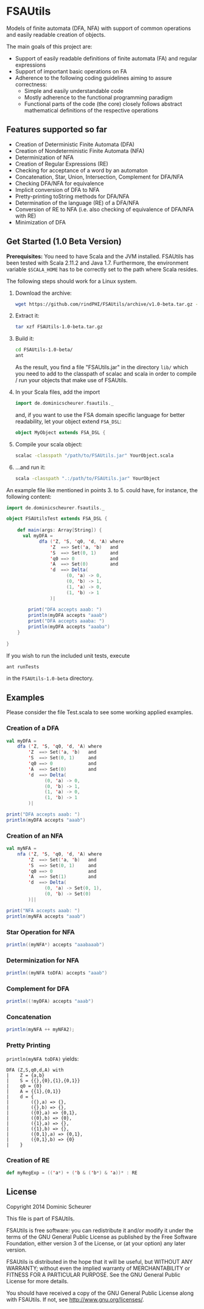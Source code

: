 FSAUtils
========

Models of finite automata (DFA, NFA) with support of common operations and easily readable creation of objects.

The main goals of this project are:

* Support of easily readable definitions of finite automata (FA) and regular expressions
* Support of important basic operations on FA
* Adherence to the following coding guidelines aiming to assure correctness:
    * Simple and easily understandable code
    * Mostly adherence to the functional programming paradigm
    * Functional parts of the code (the core) closely follows abstract mathematical definitions of the respective operations

Features supported so far
-------------------------

* Creation of Deterministic Finite Automata (DFA)
* Creation of Nondeterministic Finite Automata (NFA)
* Determinization of NFA
* Creation of Regular Expressions (RE)
* Checking for acceptance of a word by an automaton
* Concatenation, Star, Union, Intersection, Complement for DFA/NFA
* Checking DFA/NFA for equivalence
* Implicit conversion of DFA to NFA
* Pretty-printing toString methods for DFA/NFA
* Determination of the language (RE) of a DFA/NFA
* Conversion of RE to NFA (i.e. also checking of equivalence of DFA/NFA with RE)
* Minimization of DFA

Get Started (1.0 Beta Version)
------------------------------

**Prerequisites:** You need to have Scala and the JVM installed. FSAUtils
has been tested with Scala 2.11.2 and Java 1.7. Furthermore, the environment
variable `$SCALA_HOME` has to be correctly set to the path where Scala resides.

The following steps should work for a Linux system.

1. Download the archive:
   
   ```bash
   wget https://github.com/rindPHI/FSAUtils/archive/v1.0-beta.tar.gz -O FSAUtils-1.0-beta.tar.gz
   ```
   
2. Extract it:
   
   ```bash
   tar xzf FSAUtils-1.0-beta.tar.gz
   ```
   
2. Build it:
   
   ```bash
   cd FSAUtils-1.0-beta/
   ant
   ```
   
   As the result, you find a file "FSAUtils.jar" in the directory `lib/`
   which you need to add to the classpath of scalac and scala in order
   to compile / run your objects that make use of FSAUtils.
   
3. In your Scala files, add the import

   ```scala
   import de.dominicscheurer.fsautils._
   ```
   
   and, if you want to use the FSA domain specific language
   for better readability, let your object extend `FSA_DSL`:
   
   ```scala
   object MyObject extends FSA_DSL {
   ```
   
4. Compile your scala object:
   
   ```bash
   scalac -classpath "/path/to/FSAUtils.jar" YourObject.scala
   ```
   
5. ...and run it:
   
   ```bash
   scala -classpath ".:/path/to/FSAUtils.jar" YourObject
   ```
   
An example file like mentioned in points 3. to 5. could have, for instance,
the following content:

```scala
import de.dominicscheurer.fsautils._

object FSAUtilsTest extends FSA_DSL {
  
    def main(args: Array[String]) {
      val myDFA =
            dfa ('Z, 'S, 'q0, 'd, 'A) where
                'Z  ==> Set('a, 'b)   and
                'S  ==> Set(0, 1)     and
                'q0 ==> 0             and
                'A  ==> Set(0)        and
                'd  ==> Delta(
                      (0, 'a) -> 0,
                      (0, 'b) -> 1,
                      (1, 'a) -> 0,
                      (1, 'b) -> 1
                )|
        
        print("DFA accepts aaab: ")
        println(myDFA accepts "aaab")
        print("DFA accepts aaaba: ")
        println(myDFA accepts "aaaba")
    }
    
}
```

If you wish to run the included unit tests, execute

```bash
ant runTests
```

in the `FSAUtils-1.0-beta` directory.

Examples
--------

Please consider the file Test.scala to see some working applied examples.

### Creation of a DFA

```scala
val myDFA =
    dfa ('Z, 'S, 'q0, 'd, 'A) where
	    'Z  ==> Set('a, 'b)   and
	    'S  ==> Set(0, 1)     and
	    'q0 ==> 0             and
	    'A  ==> Set(0)        and
	    'd  ==> Delta(
              (0, 'a) -> 0,
              (0, 'b) -> 1,
              (1, 'a) -> 0,
              (1, 'b) -> 1
        )|

print("DFA accepts aaab: ")
println(myDFA accepts "aaab")
```

### Creation of an NFA

```scala
val myNFA =
    nfa ('Z, 'S, 'q0, 'd, 'A) where
        'Z  ==> Set('a, 'b)   and
        'S  ==> Set(0, 1)     and
        'q0 ==> 0             and
        'A  ==> Set(1)        and
        'd  ==> Delta(
              (0, 'a) -> Set(0, 1),
              (0, 'b) -> Set(0)
        )||

print("NFA accepts aaab: ")
println(myNFA accepts "aaab")
```

### Star Operation for NFA

```scala
println((myNFA*) accepts "aaabaaab")
```

### Determinization for NFA

```scala
println((myNFA toDFA) accepts "aaab")
```

### Complement for DFA

```scala
println((!myDFA) accepts "aaab")
```

### Concatenation

```scala
println(myNFA ++ myNFA2);
```

### Pretty Printing

`println(myNFA toDFA)` yields:

```
DFA (Z,S,q0,d,A) with
|    Z = {a,b}
|    S = {{},{0},{1},{0,1}}
|    q0 = {0}
|    A = {{1},{0,1}}
|    d = {
|        ({},a) => {},
|        ({},b) => {},
|        ({0},a) => {0,1},
|        ({0},b) => {0},
|        ({1},a) => {},
|        ({1},b) => {},
|        ({0,1},a) => {0,1},
|        ({0,1},b) => {0}
|    }
```

### Creation of RE

```scala
def myRegExp = (('a*) + ('b & ('b*) & 'a))* : RE
```

License
-------

Copyright 2014 Dominic Scheurer
    
This file is part of FSAUtils.
     
FSAUtils is free software: you can redistribute it and/or modify
it under the terms of the GNU General Public License as published by
the Free Software Foundation, either version 3 of the License, or
(at your option) any later version.
     
FSAUtils is distributed in the hope that it will be useful,
but WITHOUT ANY WARRANTY; without even the implied warranty of
MERCHANTABILITY or FITNESS FOR A PARTICULAR PURPOSE.  See the
GNU General Public License for more details.
     
You should have received a copy of the GNU General Public License
along with FSAUtils.  If not, see <http://www.gnu.org/licenses/>.
